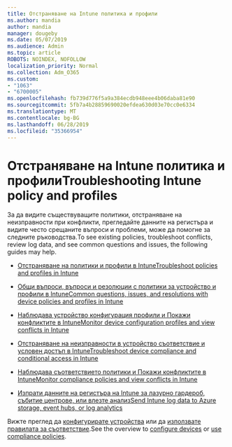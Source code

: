 ```yaml
---
title: Отстраняване на Intune политика и профили
ms.author: mandia
author: mandia
manager: dougeby
ms.date: 05/07/2019
ms.audience: Admin
ms.topic: article
ROBOTS: NOINDEX, NOFOLLOW
localization_priority: Normal
ms.collection: Adm_O365
ms.custom:
- "1063"
- "6700005"
ms.openlocfilehash: fb739d776f5a9a384ecdb948eee4b06daba81e90
ms.sourcegitcommit: 5fb7a4b28859690020efdea630d03e70cc0e6334
ms.translationtype: MT
ms.contentlocale: bg-BG
ms.lasthandoff: 06/28/2019
ms.locfileid: "35366954"
---
```

# <a name="troubleshooting-intune-policy-and-profiles"></a><span data-ttu-id="c5d3e-102">Отстраняване на Intune политика и профили</span><span class="sxs-lookup"><span data-stu-id="c5d3e-102">Troubleshooting Intune policy and profiles</span></span>

<span data-ttu-id="c5d3e-103">За да видите съществуващите политики, отстраняване на неизправности при конфликти, прегледайте данните на регистъра и видите често срещаните въпроси и проблеми, може да помогне за следните ръководства.</span><span class="sxs-lookup"><span data-stu-id="c5d3e-103">To see existing policies, troubleshoot conflicts, review log data, and see common questions and issues, the following guides may help.</span></span>

- [<span data-ttu-id="c5d3e-104">Отстраняване на политики и профили в Intune</span><span class="sxs-lookup"><span data-stu-id="c5d3e-104">Troubleshoot policies and profiles in Intune</span></span>](https://docs.microsoft.com/intune/troubleshoot-policies-in-microsoft-intune)

- [<span data-ttu-id="c5d3e-105">Общи въпроси, въпроси и резолюции с политики за устройство и профили в Intune</span><span class="sxs-lookup"><span data-stu-id="c5d3e-105">Common questions, issues, and resolutions with device policies and profiles in Intune</span></span>](https://docs.microsoft.com/intune/device-profile-troubleshoot)

- [<span data-ttu-id="c5d3e-106">Наблюдава устройство конфигурация профили и Покажи конфликтите в Intune</span><span class="sxs-lookup"><span data-stu-id="c5d3e-106">Monitor device configuration profiles and view conflicts in Intune</span></span>](https://docs.microsoft.com/intune/device-profile-monitor)

- [<span data-ttu-id="c5d3e-107">Отстраняване на неизправности в устройство съответствие и условен достъп в Intune</span><span class="sxs-lookup"><span data-stu-id="c5d3e-107">Troubleshoot device compliance and conditional access in Intune</span></span>](https://docs.microsoft.com/intune/troubleshoot-conditional-access)

- [<span data-ttu-id="c5d3e-108">Наблюдава съответствието политики и Покажи конфликтите в Intune</span><span class="sxs-lookup"><span data-stu-id="c5d3e-108">Monitor compliance policies and view conflicts in Intune</span></span>](https://docs.microsoft.com/intune/compliance-policy-monitor)

- [<span data-ttu-id="c5d3e-109">Изпрати данните на регистъра на Intune за лазурно гардероб, събитие центрове, или влезте анализ</span><span class="sxs-lookup"><span data-stu-id="c5d3e-109">Send Intune log data to Azure storage, event hubs, or log analytics</span></span>](https://docs.microsoft.com/intune/review-logs-using-azure-monitor)

<span data-ttu-id="c5d3e-110">Вижте преглед да [конфигурирате устройства](https://docs.microsoft.com/intune/device-profiles) или да [използвате правилата за съответствие](https://docs.microsoft.com/intune/device-compliance-get-started).</span><span class="sxs-lookup"><span data-stu-id="c5d3e-110">See the overview to [configure devices](https://docs.microsoft.com/intune/device-profiles) or [use compliance policies](https://docs.microsoft.com/intune/device-compliance-get-started).</span></span>